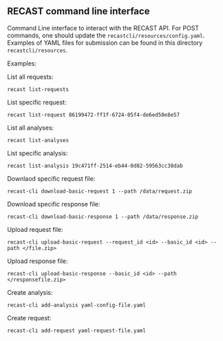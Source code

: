 ## RECAST command line interface

Command Line interface to interact with the RECAST API. For POST commands, one should update the `recastcli/resources/config.yaml`. 
Examples of YAML files for submission can be found in this directory `recastcli/resources`.

Examples:

List all requests:

    recast list-requests

List specific request:

    recast list-request 86199472-ff1f-6724-05f4-de6ed50e8e57

List all analyses:
 
    recast list-analyses 

List specific analysis:

    recast list-analysis 19c471ff-2514-eb44-0d82-59563cc38dab

Downlaod specific request file:

    recast-cli download-basic-request 1 --path /data/request.zip

Download specific response file:

    recast-cli download-basic-response 1 --path /data/response.zip
    
Upload request file:

    recast-cli upload-basic-request --request_id <id> --basic_id <id> --path </file.zip>
    
Upload response file:

    recast-cli upload-basic-response --basic_id <id> --path </responsefile.zip>
    
Create analysis:

    recast-cli add-analysis yaml-config-file.yaml
    
Create request:

    recast-cli add-request yaml-request-file.yaml
